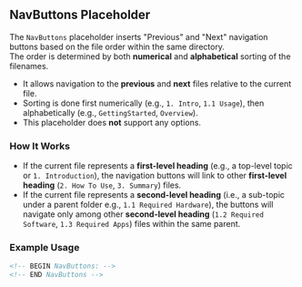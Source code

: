 ## NavButtons Placeholder

The `NavButtons` placeholder inserts "Previous" and "Next" navigation buttons based on the file order within the same directory.  
The order is determined by both **numerical** and **alphabetical** sorting of the filenames.

- It allows navigation to the **previous** and **next** files relative to the current file.
- Sorting is done first numerically (e.g., `1. Intro`, `1.1 Usage`), then alphabetically (e.g., `GettingStarted`, `Overview`).
- This placeholder does **not** support any options.


### How It Works

- If the current file represents a **first-level heading** (e.g., a top-level topic or `1. Introduction`), the navigation buttons will link to other **first-level heading** (`2. How To Use`, `3. Summary`) files.
- If the current file represents a **second-level heading** (i.e., a sub-topic under a parent folder e.g., `1.1 Required Hardware`), the buttons will navigate only among other **second-level heading** (`1.2 Required Software`, `1.3 Required Apps`) files within the same parent.


### Example Usage

```html
<!-- BEGIN NavButtons: -->
<!-- END NavButtons -->
 ```